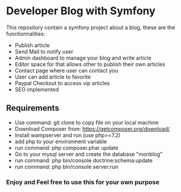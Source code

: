 # Developer Blog with Symfony
This repository contain a symfony project about a blog,
these are the functionnalities:
- Publish article
- Send Mail to notify user
- Admin dashboard to manage your blog and write article
- Editor space for that allows other to publish their own articles
- Contact page where user can contact you
- User can add article to favorite
- Paypal Checkout to access vip articles
- SEO implemented
## Requirements
- Use command: git clone to copy file on your local machine
- Download Composer from: https://getcomposer.org/download/
- Install wampserver and run (use php>=7.2)
- add php to your environment variable
- run command: php composer.phar update
- Go to your mysql server and create the database "monblog"
- run command: php bin/console doctrine:schema:update
- run command: php bin/console server:run

### Enjoy and Feel free to use this for your own purpose
